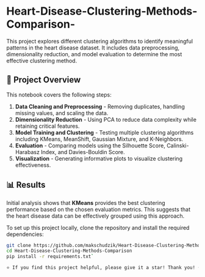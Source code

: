# Heart-Disease-Clustering-Methods-Comparison-

This project explores different clustering algorithms to identify meaningful patterns in the heart disease dataset. It includes data preprocessing, dimensionality reduction, and model evaluation to determine the most effective clustering method.

## 🚀 Project Overview
This notebook covers the following steps:
1. **Data Cleaning and Preprocessing** - Removing duplicates, handling missing values, and scaling the data.
2. **Dimensionality Reduction** - Using PCA to reduce data complexity while retaining critical features.
3. **Model Training and Clustering** - Testing multiple clustering algorithms including KMeans, MeanShift, Gaussian Mixture, and K-Neighbors.
4. **Evaluation** - Comparing models using the Silhouette Score, Calinski-Harabasz Index, and Davies-Bouldin Score.
5. **Visualization** - Generating informative plots to visualize clustering effectiveness.

## 📊 Results
Initial analysis shows that **KMeans** provides the best clustering performance based on the chosen evaluation metrics. This suggests that the heart disease data can be effectively grouped using this approach.

To set up this project locally, clone the repository and install the required dependencies:
```bash
git clone https://github.com/makschudzik/Heart-Disease-Clustering-Methods-Comparison.git
cd Heart-Disease-Clustering-Methods-Comparison
pip install -r requirements.txt`

⭐ If you find this project helpful, please give it a star! Thank you! ⭐
